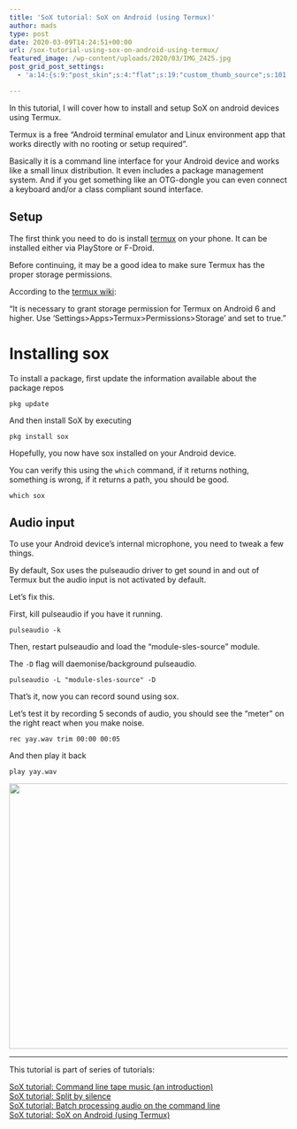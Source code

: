 ```yaml
---
title: 'SoX tutorial: SoX on Android (using Termux)'
author: mads
type: post
date: 2020-03-09T14:24:51+00:00
url: /sox-tutorial-using-sox-on-android-using-termux/
featured_image: /wp-content/uploads/2020/03/IMG_2425.jpg
post_grid_post_settings:
  - 'a:14:{s:9:"post_skin";s:4:"flat";s:19:"custom_thumb_source";s:101:"https://www.madskjeldgaard.dk/wp-content/plugins/post-grid/assets/frontend/css/images/placeholder.png";s:16:"thumb_custom_url";s:0:"";s:17:"font_awesome_icon";s:0:"";s:23:"font_awesome_icon_color";s:0:"";s:22:"font_awesome_icon_size";s:0:"";s:17:"custom_youtube_id";s:0:"";s:15:"custom_vimeo_id";s:0:"";s:21:"custom_dailymotion_id";s:0:"";s:14:"custom_mp3_url";s:0:"";s:20:"custom_soundcloud_id";s:0:"";s:16:"custom_video_MP4";s:0:"";s:16:"custom_video_OGV";s:0:"";s:17:"custom_video_WEBM";s:0:"";}'

---
```

In this tutorial, I will cover how to install and setup SoX on android devices using Termux.

Termux is a free &#8220;Android terminal emulator and Linux environment app that works directly with no rooting or setup required&#8221;.

Basically it is a command line interface for your Android device and works like a small linux distribution. It even includes a package management system. And if you get something like an OTG-dongle you can even connect a keyboard and/or a class compliant sound interface.

## Setup

The first think you need to do is install [termux][1] on your phone. It can be installed either via PlayStore or F-Droid.

Before continuing, it may be a good idea to make sure Termux has the proper storage permissions.

According to the [termux wiki][2]:
  
&#8220;It is necessary to grant storage permission for Termux on Android 6 and higher. Use &#8216;Settings>Apps>Termux>Permissions>Storage&#8217; and set to true.&#8221;

# Installing sox

To install a package, first update the information available about the package repos

    pkg update
    

And then install SoX by executing

    pkg install sox
    

Hopefully, you now have sox installed on your Android device.
  
You can verify this using the `which` command, if it returns nothing, something is wrong, if it returns a path, you should be good.

    which sox
    

## Audio input

To use your Android device&#8217;s internal microphone, you need to tweak a few things.

By default, Sox uses the pulseaudio driver to get sound in and out of Termux but the audio input is not activated by default.

Let&#8217;s fix this.

First, kill pulseaudio if you have it running.

    pulseaudio -k
    

Then, restart pulseaudio and load the &#8220;module-sles-source&#8221; module.

The `-D` flag will daemonise/background pulseaudio.

    pulseaudio -L "module-sles-source" -D
    

That&#8217;s it, now you can record sound using sox.

Let&#8217;s test it by recording 5 seconds of audio, you should see the &#8220;meter&#8221; on the right react when you make noise.

    rec yay.wav trim 00:00 00:05
    

And then play it back

    play yay.wav
    

[<img class="alignnone size-large wp-image-847" src="https://www.madskjeldgaard.dk/wp-content/uploads/2020/03/IMG_2430-1024x768.jpg" alt="" width="640" height="480" srcset="https://www.madskjeldgaard.dk/wp-content/uploads/2020/03/IMG_2430-1024x768.jpg 1024w, https://www.madskjeldgaard.dk/wp-content/uploads/2020/03/IMG_2430-300x225.jpg 300w, https://www.madskjeldgaard.dk/wp-content/uploads/2020/03/IMG_2430-768x576.jpg 768w, https://www.madskjeldgaard.dk/wp-content/uploads/2020/03/IMG_2430-1536x1152.jpg 1536w, https://www.madskjeldgaard.dk/wp-content/uploads/2020/03/IMG_2430.jpg 2000w" sizes="(max-width: 640px) 100vw, 640px" />][3]

* * *

This tutorial is part of series of tutorials:

<div class="display-posts-listing">
  <div class="listing-item">
    <span class="dps-portfolio-list-item"><a class="dps-title entry-title" id="no-decoration" href="https://www.madskjeldgaard.dk/sox-tutorial-command-line-tape-music-an-introduction/">SoX tutorial: Command line tape music (an introduction)</a></span>
  </div>
  
  <div class="listing-item">
    <span class="dps-portfolio-list-item"><a class="dps-title entry-title" id="no-decoration" href="https://www.madskjeldgaard.dk/sox-tutorial-split-by-silence/">SoX tutorial: Split by silence</a></span>
  </div>
  
  <div class="listing-item">
    <span class="dps-portfolio-list-item"><a class="dps-title entry-title" id="no-decoration" href="https://www.madskjeldgaard.dk/sox-tutorial-batch-processing-audio-on-the-command-line/">SoX tutorial: Batch processing audio on the command line</a></span>
  </div>
  
  <div class="listing-item">
    <span class="dps-portfolio-list-item"><a class="dps-title entry-title" id="no-decoration" href="https://www.madskjeldgaard.dk/sox-tutorial-using-sox-on-android-using-termux/">SoX tutorial: SoX on Android (using Termux)</a></span>
  </div>
</div>

&nbsp;

 [1]: https://termux.com/
 [2]: https://wiki.termux.com/wiki/Termux-setup-storage
 [3]: https://www.madskjeldgaard.dk/wp-content/uploads/2020/03/IMG_2430.jpg